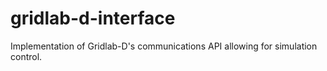 # gridlab-d-interface
Implementation of Gridlab-D's communications API allowing for simulation control.
